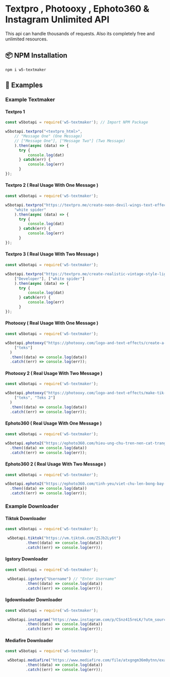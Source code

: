 # Textpro , Photooxy , Ephoto360 & Instagram Unlimited API

This api can handle thousands of requests. Also its completely free
and unlimited resources. 

##

## 📦 NPM Installation

`npm i w5-textmaker`

##

## 🧾 Examples

### Example Textmaker


#### Textpro 1

```js
const w5botapi = require('w5-textmaker'); // Import NPM Package

w5botapi.textpro("<textpro_html>",
    // "Message One" (One Message)
    // ["Message One"], ["Message Two"] (Two Message)
    ).then(async (data) => { 
      try { 
          console.log(dat)
      } catch(err) { 
          console.log(err)
      } 
});
```

#### Textpro 2 ( Real Usage With One Message )

```js
const w5botapi = require('w5-textmaker');

w5botapi.textpro("https://textpro.me/create-neon-devil-wings-text-effect-online-free-1014.html",
    "white spider"
    ).then(async (data) => { 
      try { 
          console.log(dat)
      } catch(err) { 
          console.log(err)
      } 
});
```

#### Textpro 3 ( Real Usage With Two Message )

```js
const w5botapi = require('w5-textmaker');

w5botapi.textpro("https://textpro.me/create-realistic-vintage-style-light-bulb-1000.html",
    ["Developer"], ["white spider"]
    ).then(async (data) => { 
      try { 
          console.log(dat)
      } catch(err) { 
          console.log(err)
      } 
});
```

#### Photooxy  ( Real Usage With One Message )

```js
const w5botapi = require('w5-textmaker');

w5botapi.photooxy("https://photooxy.com/logo-and-text-effects/create-a-picture-of-love-message-377.html",
    ["teks"]
  )
  .then((data) => console.log(data))
  .catch((err) => console.log(err));
```


#### Photooxy 2 ( Real Usage With Two Message )

```js
const w5botapi = require('w5-textmaker');

w5botapi.photooxy("https://photooxy.com/logo-and-text-effects/make-tik-tok-text-effect-375.html",
    ["teks", "Teks 2"]
  )
  .then((data) => console.log(data))
  .catch((err) => console.log(err));
```

#### Ephoto360  ( Real Usage With One Message )

```js
const w5botapi = require('w5-textmaker');

w5botapi.ephoto2("https://ephoto360.com/hieu-ung-chu-tren-nen-cat-trang-tuyet-dep-663.html", ["text"])
  .then((data) => console.log(data))
  .catch((err) => console.log(err));
```

#### Ephoto360 2 ( Real Usage With Two Message )

```js
const w5botapi = require('w5-textmaker');

w5botapi.ephoto2("https://ephoto360.com/tinh-yeu/viet-chu-len-bong-bay-tinh-yeu-189.html", ["text","text2"])
  .then((data) => console.log(data))
  .catch((err) => console.log(err));
```

### Example Downloader



#### Tiktok Downloader
 
 

 ```js
 const w5botapi = require('w5-textmaker');

  w5botapi.tiktok("https://vm.tiktok.com/ZSJb2Ly6t")
          .then((data) => console.log(data))
          .catch((err) => console.log(err));
``` 

#### Igstory Downloader
 
 

 ```js
 const w5botapi = require('w5-textmaker');

  w5botapi.igstory("Username") // "Enter Username"
          .then((data) => console.log(data))
          .catch((err) => console.log(err));
```

#### Igdownloader Downloader
 
 

 ```js
 const w5botapi = require('w5-textmaker');

  w5botapi.instagram("https://www.instagram.com/p/CSnz415reLK/?utm_source=ig_web_copy_link")
          .then((data) => console.log(data))
          .catch((err) => console.log(err));
```

#### Mediafire Downloader
 
 

 ```js
 const w5botapi = require('w5-textmaker');

  w5botapi.mediafire("https://www.mediafire.com/file/atxgngm36m0ytnn/example.txt/file")
          .then((data) => console.log(data))
          .catch((err) => console.log(err));
```